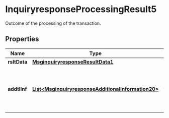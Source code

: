 

# InquiryresponseProcessingResult5

Outcome of the processing of the transaction.

## Properties

| Name | Type | Description | Notes |
|------------ | ------------- | ------------- | -------------|
|**rsltData** | [**MsginquiryresponseResultData1**](MsginquiryresponseResultData1.md) |  |  [optional] |
|**addtlInf** | [**List&lt;MsginquiryresponseAdditionalInformation20&gt;**](MsginquiryresponseAdditionalInformation20.md) | Additional information relevant for the destination.  ISO 8583 bit 44 |  [optional] |



